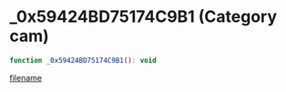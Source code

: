 # _0x59424BD75174C9B1 (Category cam)

```js
function _0x59424BD75174C9B1(): void
```

[filename](_0x59424BD75174C9B1_m.md ':include')